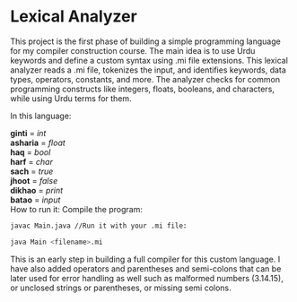 # Lexical Analyzer
This project is the first phase of building a simple programming language for my compiler construction course. The main idea is to use Urdu keywords and define a custom syntax using .mi file extensions. This lexical analyzer reads a .mi file, tokenizes the input, and identifies keywords, data types, operators, constants, and more. The analyzer checks for common programming constructs like integers, floats, booleans, and characters, while using Urdu terms for them.

In this language:

**ginti** = *int*  
**asharia** = *float*  
**haq** = *bool*  
**harf** = *char*  
**sach** = *true*  
**jhoot** = *false*  
**dikhao** = *print*  
**batao** = *input*  
How to run it:
Compile the program:

```bash
javac Main.java //Run it with your .mi file:
```
```bash
java Main <filename>.mi
```
This is an early step in building a full compiler for this custom language. I have also  added operators and parentheses and semi-colons that can be later used for error handling as well such as malformed numbers (3.14.15), or unclosed strings or parentheses, or missing semi colons.
